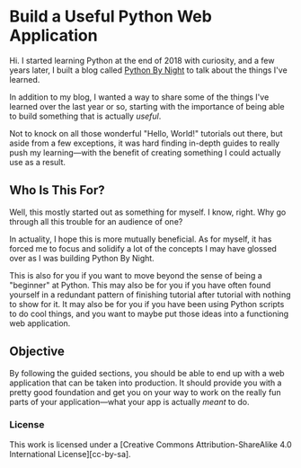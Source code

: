 # Build a Useful Python Web Application

Hi. I started learning Python at the end of 2018 with curiosity, and a few years later, I built a blog called [Python By Night](https://www.pythonbynight.com) to talk about the things I've learned.

In addition to my blog, I wanted a way to share some of the things I've learned over the last year or so, starting with the importance of being able to build something that is actually _useful_.

Not to knock on all those wonderful "Hello, World!" tutorials out there, but aside from a few exceptions, it was hard finding in-depth guides to really push my learning&mdash;with the benefit of creating something I could actually use as a result.

## Who Is This For?

Well, this mostly started out as something for myself. I know, right. Why go through all this trouble for an audience of one?

In actuality, I hope this is more mutually beneficial. As for myself, it has forced me to focus and solidify a lot of the concepts I may have glossed over as I was building Python By Night.

This is also for you if you want to move beyond the sense of being a "beginner" at Python. This may also be for you if you have often found yourself in a redundant pattern of finishing tutorial after tutorial with nothing to show for it. It may also be for you if you have been using Python scripts to do cool things, and you want to maybe put those ideas into a functioning web application.

## Objective

By following the guided sections, you should be able to end up with a web application that can be taken into production. It should provide you with a pretty good foundation and get you on your way to work on the really fun parts of your application&mdash;what your app is actually _meant_ to do.

### License

This work is licensed under a
[Creative Commons Attribution-ShareAlike 4.0 International License][cc-by-sa].



